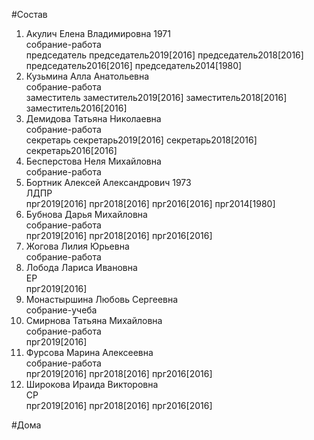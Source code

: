 #Состав  
1. Акулич Елена Владимировна 1971  
    собрание-работа  
    председатель председатель2019[2016] председатель2018[2016] председатель2016[2016] председатель2014[1980]  
2. Кузьмина Алла Анатольевна  
    собрание-работа  
    заместитель заместитель2019[2016] заместитель2018[2016] заместитель2016[2016]  
3. Демидова Татьяна Николаевна  
    собрание-работа  
    секретарь секретарь2019[2016] секретарь2018[2016] секретарь2016[2016]  
4. Бесперстова Неля Михайловна  
    собрание-работа  
5. Бортник Алексей Александрович 1973  
    ЛДПР  
    прг2019[2016] прг2018[2016] прг2016[2016] прг2014[1980]  
6. Бубнова Дарья Михайловна  
    собрание-работа  
    прг2019[2016] прг2018[2016] прг2016[2016]  
7. Жогова Лилия Юрьевна  
    собрание-работа  
8. Лобода Лариса Ивановна  
    ЕР  
    прг2019[2016]  
9. Монастыршина Любовь Сергеевна  
    собрание-учеба  
10. Смирнова Татьяна Михайловна  
    собрание-работа  
    прг2019[2016]  
11. Фурсова Марина Алексеевна  
    собрание-работа  
    прг2019[2016] прг2018[2016] прг2016[2016]  
12. Широкова Ираида Викторовна  
    СР  
    прг2019[2016] прг2018[2016] прг2016[2016]  
  
#Дома  
